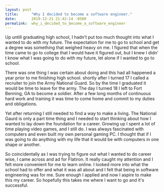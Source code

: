 ```yaml
---
layout: post
title:      "Why I decided to become a software engineer."
date:       2019-12-21 21:42:14 -0500
permalink:  why_i_decided_to_become_a_software_engineer
---
```


Up untill graduating high school, I hadn't put too much thought into what I wanted to do with my future. The expectation for me to go to school and get a degree was something that weighed heavy on me. I figured that when the time came to go to college that I would have it figured out, but I knew I didn' t know what I was going to do with my future, let alone if I wanted to go to school.

There was one thing I was certain about doing and this had all happened a year prior to me finishing high school. shortly after I turned 17 I called  a recruiter to join the Army National Guard. So by the time I graduated it would be time to leave for the army. The day I turned 18 I left to Fort Benning, GA to become a soldier. After a few long months of continuous hard work and training it was time to come home and commit to my duties and obligations.

Yet after returning I still needed to find a way to make a living. The National Gaurd is only a part time thing and I needed to start thinking about how I wanted to lay down the foundation for a career. Growing up I spent a lot of time playing video games, and I still do. I was always fascinated with computers and even built my own personal gaming PC. I thought that if I was going to do anything with my life that it would be with computers in one shape or another.

So coincidentally as I was trying to figure out what I wanted to do career wise, I came across and ad for Flatiron. It really caught my attention and I felt more convenient for me to learn online. I looked more into what the school had to offer and what it was all about and I felt that being in software engineering was for me. Sure enough I applied and now I aspire to make this my career. So hopefully this takes me where I want to go and it's successful. 
